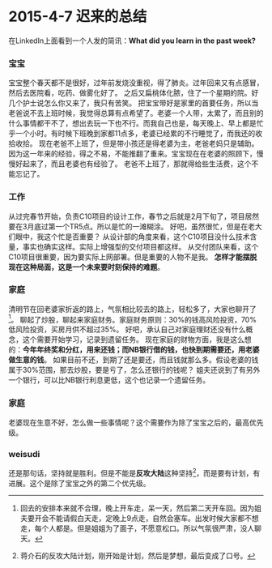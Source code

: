 # 2015-4-7 迟来的总结
在LinkedIn上面看到一个人发的简讯：**What did you learn in the past week?**

### 宝宝
宝宝整个春天都不是很好，过年前发烧没重视，得了肺炎。过年回来又有点感冒，然后去医院看，吃药、做雾化好了。
之后又扁桃体化脓，住了一个星期的院。好几个护士说怎么你又来了，我只有苦笑。
把宝宝带好是家里的首要任务，所以当老爸说不去上班时候，我觉得总算有点希望了。老婆一个人带，太累了，而且别的什么事情都干不了，想出去玩一下也不行。而我自己也是，每天晚上、早上都是忙乎一个小时。有时候下班晚到家都11点多，老婆已经累的不行睡觉了，而我还的收拾收拾。
现在老爸不上班了，但是带小孩还是得老婆为主，老爸老妈只是辅助。因为这一年来的经验，得之不易，不能推翻了重来。宝宝现在在老婆的照顾下，慢慢好起来了，而且老婆也有经验了。
老爸不上班了，那就得给些生活费，这个不能忘记了。

### 工作
从过完春节开始，负责C10项目的设计工作，春节之后就是2月下旬了，项目居然要在3月底过第一个TR5点。所以是忙的一滩糊涂。
好吧，虽然很忙，但是在老大们眼中，我这个忙是否重要？
从设计部的角度来看，这个C10项目没什么技术含量，事实也确实这样。实际上增强型的交付项目都这样。
从交付团队来看，这个C10项目很重要，因为要实际上网部署。但是重要的人物不是我。
**怎样才能摆脱现在这种局面，这是一个未来要时刻保持的难题**。

### 家庭
清明节在回老婆家折返的路上，气氛相比较去的路上，轻松多了，大家也聊开了[^1]。
聊起了炒股，聊起来家庭财务。家庭财务原则：30%的钱高风险投资，70%低风险投资，买房月供不超过35%。
好吧，承认自己对家庭理财还没有什么概念，这个需要开始学习，记录到遗留任务。
现在家庭的财物方面，我是这么想的：**今年年终奖和分红，用来还钱；而NB银行借的钱，也快到期需要还，用老婆做生意的钱**。
如果目前不还，到期了还是要还，而且钱就那么多。假设老婆的钱属于30%范围，那去炒股，要是亏了，怎么还银行的钱呢？
姐夫还说到了有另外一个银行，可以比NB银行利息更低，这个也记录一个遗留任务。

### 家庭
老婆现在生意不好，怎么做一些事情呢？这个需要作为除了宝宝之后的，最高优先级。

### weisudi
还是那句话，坚持就是胜利。但是不能是**反攻大陆**这种坚持[^2]，而是要有计划，有进展。这个是除了宝宝之外的第二个优先级。


[^1]: 回去的安排本来就不合理，晚上开车走，呆一天，然后第二天开车回。因为姐夫要开会不能请假白天走，定晚上9点走，自然会塞车。出发时候大家都不想走，每个人都是。但是姐姐为了面子，不愿意松口。所以气氛很严肃，没人聊天。
[^2]: 蒋介石的反攻大陆计划，刚开始是计划，然后是梦想，最后变成了口号。